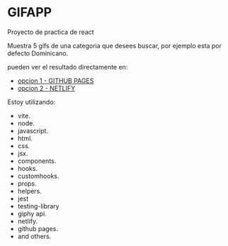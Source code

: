 # GIFAPP

Proyecto de practica de react

Muestra 5 gifs de una categoria que desees buscar, por ejemplo esta por defecto Dominicano.

pueden ver el resultado directamente en:

- [opcion 1 - GITHUB PAGES](https://jomadot.github.io/react-gif/)
- [opcion 2 - NETLIFY](https://gif-app-cool.netlify.app/)

Estoy utilizando:

- vite.
- node.
- javascript.
- html.
- css.
- jsx.
- components.
- hooks.
- customhooks.
- props.
- helpers.
- jest
- testing-library
- giphy api.
- netlify.
- github pages.
- and others.
